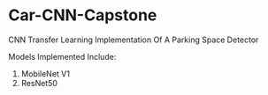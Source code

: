 # Car-CNN-Capstone

CNN Transfer Learning Implementation Of A Parking Space Detector

Models Implemented Include:
1. MobileNet V1
2. ResNet50

